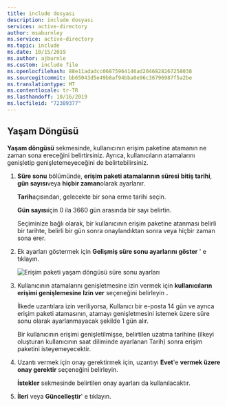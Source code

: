 ```yaml
---
title: include dosyası
description: include dosyası
services: active-directory
author: msaburnley
ms.service: active-directory
ms.topic: include
ms.date: 10/15/2019
ms.author: ajburnle
ms.custom: include file
ms.openlocfilehash: 88e11adadcc06875964146ad2046828267258038
ms.sourcegitcommit: bb65043d5e49b8af94bba0e96c36796987f5a2be
ms.translationtype: MT
ms.contentlocale: tr-TR
ms.lasthandoff: 10/16/2019
ms.locfileid: "72389377"
---
```

## <a name="lifecycle"></a>Yaşam Döngüsü

**Yaşam döngüsü** sekmesinde, kullanıcının erişim paketine atamanın ne zaman sona ereceğini belirtirsiniz. Ayrıca, kullanıcıların atamalarını genişletip genişletemeyeceğini de belirtebilirsiniz.

1. **Süre sonu** bölümünde, **erişim paketi atamalarının süresi** **bitiş tarihi**, **gün sayısı**veya **hiçbir zaman**olarak ayarlanır.

    **Tarih**açısından, gelecekte bir sona erme tarihi seçin.

    **Gün sayısı**için 0 ila 3660 gün arasında bir sayı belirtin.

    Seçiminize bağlı olarak, bir kullanıcının erişim paketine atanması belirli bir tarihte, belirli bir gün sonra onaylandıktan sonra veya hiçbir zaman sona erer.

1. Ek ayarları göstermek için **Gelişmiş süre sonu ayarlarını göster** ' e tıklayın.

    ![Erişim paketi yaşam döngüsü süre sonu ayarları](./media/active-directory-entitlement-management-lifecycle-policy/expiration.png)

1. Kullanıcının atamalarını genişletmesine izin vermek için **kullanıcıların erişimi genişlemesine Izin ver** seçeneğini belirleyin **.**

    İlkede uzantılara izin veriliyorsa, Kullanıcı bir e-posta 14 gün ve ayrıca erişim paketi atamasının, atamayı genişletmesini istemek üzere süre sonu olarak ayarlanmayacak şekilde 1 gün alır.

    Bir kullanıcının erişimi genişletilmişse, belirtilen uzatma tarihine (ilkeyi oluşturan kullanıcının saat diliminde ayarlanan Tarih) sonra erişim paketini isteyemeyecektir.

1. Uzantı vermek için onay gerektirmek için, uzantıyı **Evet**'e **vermek üzere onay gerektir** seçeneğini belirleyin.

    **İstekler** sekmesinde belirtilen onay ayarları da kullanılacaktır.

1. **İleri** veya **Güncelleştir**' e tıklayın.
